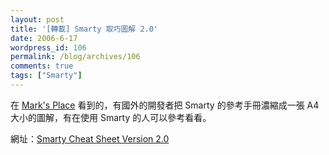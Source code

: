 ```yaml
---
layout: post
title: '[轉載] Smarty 取巧圖解 2.0'
date: 2006-6-17
wordpress_id: 106
permalink: /blog/archives/106
comments: true
tags: ["Smarty"]
---
```


在 [Mark's Place](http://blog.markplace.net/marks_place/1/2006/06/17/102) 看到的，有國外的開發者把 Smarty 的參考手冊濃縮成一張 A4 大小的圖解，有在使用 Smarty 的人可以參考看看。

網址：[Smarty Cheat Sheet Version 2.0](http://hasin.wordpress.com/2006/06/10/smarty-cheat-sheet-version-20/)
